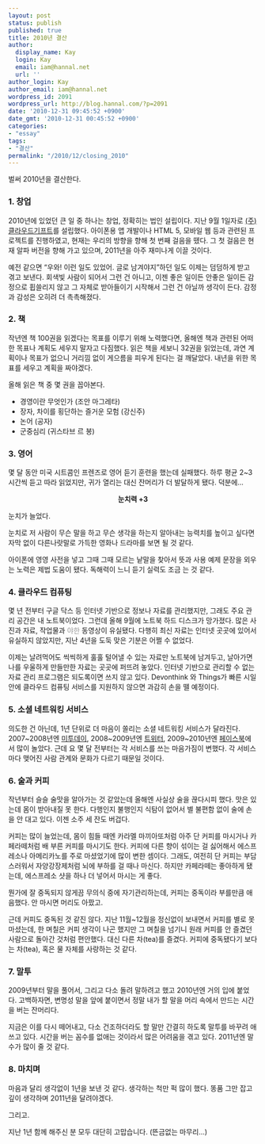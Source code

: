 ```yaml
---
layout: post
status: publish
published: true
title: 2010년 결산
author:
  display_name: Kay
  login: Kay
  email: iam@hannal.net
  url: ''
author_login: Kay
author_email: iam@hannal.net
wordpress_id: 2091
wordpress_url: http://blog.hannal.com/?p=2091
date: '2010-12-31 09:45:52 +0900'
date_gmt: '2010-12-31 00:45:52 +0900'
categories:
- "essay"
tags:
- "결산"
permalink: "/2010/12/closing_2010"
---
```

<p>벌써 2010년을 결산한다.</p>
<h3>1. 창업</h3>
<p>2010년에 있었던 큰 일 중 하나는 창업, 정확히는 법인 설립이다. 지난 9월 1일자로 <a href="http://www.cloudgifts.com">(주)클라우드기프트</a>를 설립했다. 아이폰용 앱 개발이나 HTML 5, 모바일 웹 등과 관련된 프로젝트를 진행하였고, 현재는 우리의 방향을 향해 첫 번째 걸음을 뗐다. 그 첫 걸음은 현재 알파 버전을 향해 가고 있으며, 2011년을 아주 재미나게 이끌 것이다.</p>
<p>예전 같으면 “우와! 이런 일도 있었어. 글로 남겨야지”하던 일도 이제는 덤덤하게 받고 겪고 보낸다. 회색빛 사람이 되어서 그런 건 아니고, 이젠 좋은 일이든 안좋은 일이든 감정으로 휩쓸리지 않고 그 자체로 받아들이기 시작해서 그런 건 아닐까 생각이 든다. 감정과 감성은 오히려 더 촉촉해졌다.</p>
<h3>2. 책</h3>
<p>작년엔 책 100권을 읽겠다는 목표를 이루기 위해 노력했다면, 올해엔 책과 관련된 어떠한 목표나 계획도 세우지 말자고 다짐했다. 읽은 책을 세보니 32권을 읽었는데, 과연 계획이나 목표가 없으니 거리낌 없이 게으름을 피우게 된다는 걸 깨달았다. 내년을 위한 목표를 세우고 계획을 짜야겠다.</p>
<p>올해 읽은 책 중 몇 권을 꼽아본다.</p>
<ul>
<li>경영이란 무엇인가 (조안 마그레타)</li>
<li>장자, 차이를 횡단하는 즐거운 모험 (강신주)</li>
<li>논어 (공자)</li>
<li>군중심리 (귀스타브 르 봉)</li>
</ul>
<h3>3. 영어</h3>
<p>몇 달 동안 미국 시트콤인 프렌즈로 영어 듣기 훈련을 했는데 실패했다. 하루 평균 2~3시간씩 듣고 따라 읽었지만, 귀가 열리는 대신 잔머리가 더 발달하게 됐다. 덕분에...</p>
<p style="text-align: center;"><strong>눈치력 +3</strong></p>
<p>눈치가 늘었다.</p>
<p>눈치로 저 사람이 무슨 말을 하고 무슨 생각을 하는지 알아내는 능력치를 높이고 싶다면 자막 없이 다른나랏말로 가득한 영화나 드라마를 보면 될 것 같다.</p>
<p>아이폰에 영영 사전을 넣고 그때 그때 모르는 낱말을 찾아서 뜻과 사용 예제 문장을 외우는 노력은 제법 도움이 됐다. 독해력이 느니 듣기 실력도 조금 는 것 같다.</p>
<h3>4. 클라우드 컴퓨팅</h3>
<p>몇 년 전부터 구글 닥스 등 인터넷 기반으로 정보나 자료를 관리했지만, 그래도 주요 관리 공간은 내 노트북이었다. 그런데 올해 9월에 노트북 하드 디스크가 망가졌다. 많은 사진과 자료, 작업물과 <span style="color: #999999;">야한</span> 동영상이 유실됐다. 다행히 최신 자료는 인터넷 곳곳에 있어서 유실하지 않았지만, 지난 4년을 도둑 맞은 기분은 어쩔 수 없었다.</p>
<p>이제는 날려먹어도 씩씩하게 훌훌 털어낼 수 있는 자료만 노트북에 남겨두고, 날아가면 나를 우울하게 만들만한 자료는 곳곳에 퍼뜨려 놓았다. 인터넷 기반으로 관리할 수 없는 자료 관리 프로그램은 되도록이면 쓰지 않고 있다. Devonthink 와 Things가 빠른 시일 안에 클라우드 컴퓨팅 서비스를 지원하지 않으면 과감히 손을 뗄 예정이다.</p>
<h3>5. 소셜 네트워킹 서비스</h3>
<p>의도한 건 아닌데, 1년 단위로 더 마음이 쏠리는 소셜 네트워킹 서비스가 달라진다. 2007~2008년엔 <a href="http://me2day.net/-_-">미투데이</a>, 2008~2009년엔 <a href="http://twitter.com/hannal">트위터</a>, 2009~2010년엔 <a href="http://facebook.com/hannal">페이스북</a>에서 많이 놀았다. 근데 요 몇 달 전부터는 각 서비스를 쓰는 마음가짐이 변했다. 각 서비스마다 맺어진 사람 관계와 문화가 다르기 때문일 것이다.</p>
<h3>6. 술과 커피</h3>
<p>작년부터 슬슬 술맛을 알아가는 것 같았는데 올해엔 사실상 술을 끊다시피 했다. 맛은 있는데 몸이 받아내질 못 한다. 다행인지 불행인지 식탐이 없어서 별 불편함 없이 술에 손을 안 대고 있다. 이젠 소주 세 잔도 버겁다.</p>
<p>커피는 많이 늘었는데, 몸이 힘들 때엔 카라멜 마끼아또처럼 아주 단 커피를 마시거나 카페라떼처럼 배 부른 커피를 마시기도 한다. 커피에 다른 향이 섞이는 걸 싫어해서 에스프레소나 아메리카노를 주로 마셨었기에 많이 변한 셈이다. 그래도, 여전히 단 커피는 부담스러워서 자양강장제처럼 뇌에 부하를 걸 때나 마신다. 하지만 카페라떼는 좋아하게 됐는데, 에스프레소 샷을 하나 더 넣어서 마시는 게 좋다.</p>
<p>뭔가에 잘 중독되지 않게끔 무의식 중에 자기관리하는데, 커피는 중독이라 부를만큼 애음했다. 안 마시면 머리도 아팠고.</p>
<p>근데 커피도 중독된 것 같진 않다. 지난 11월~12월을 정신없이 보내면서 커피를 별로 못 마셨는데, 한 며칠은 커피 생각이 나곤 했지만 그 며칠을 넘기니 원래 커피를 안 즐겼던 사람으로 돌아간 것처럼 편안했다. 대신 다른 차(tea)를 즐겼다. 커피에 중독됐다기 보다는 차(tea), 혹은 물 자체를 사랑하는 것 같다.</p>
<h3>7. 말투</h3>
<p>2009년부터 말을 풀어서, 그리고 다소 돌려 말하려고 했고 2010년엔 거의 입에 붙었다. 고백하자면, 변명성 말을 앞에 붙이면서 정말 내가 할 말을 머리 속에서 만드는 시간을 버는 잔머리다.</p>
<p>지금은 이를 다시 떼어내고, 다소 건조하더라도 할 말만 간결히 하도록 말투를 바꾸려 애쓰고 있다. 시간을 버는 꼼수를 없애는 것이라서 많은 어려움을 겪고 있다. 2011년엔 말수가 많이 줄 것 같다.</p>
<h3>8. 마치며</h3>
<p>마음과 달리 생각없이 1년을 보낸 것 같다. 생각하는 척만 퍽 많이 했다. 똥품 그만 잡고 깊이 생각하며 2011년을 달려야겠다.</p>
<p>그리고.</p>
<p>지난 1년 함께 해주신 분 모두 대단히 고맙습니다. (뜬금없는 마무리...)</p>
